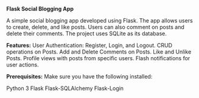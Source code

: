 **Flask Social Blogging App**

A simple social blogging app developed using Flask. The app allows users to create, delete, and like posts. Users can also comment on posts and delete their comments. The project uses SQLite as its database.

**Features:**
User Authentication: Register, Login, and Logout.
CRUD operations on Posts.
Add and Delete Comments on Posts.
Like and Unlike Posts.
Profile views with posts from specific users.
Flash notifications for user actions.


**Prerequisites:**
Make sure you have the following installed:

Python 3
Flask
Flask-SQLAlchemy
Flask-Login
